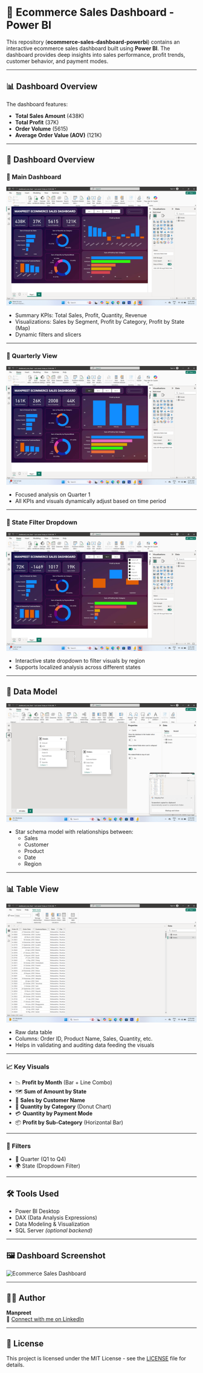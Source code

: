 # 🛒 Ecommerce Sales Dashboard - Power BI

This repository (**ecommerce-sales-dashboard-powerbi**) contains an interactive ecommerce sales dashboard built using **Power BI**. The dashboard provides deep insights into sales performance, profit trends, customer behavior, and payment modes.

---

## 📊 Dashboard Overview

The dashboard features:
- **Total Sales Amount** (438K)
- **Total Profit** (37K)
- **Order Volume** (5615)
- **Average Order Value (AOV)** (121K)

---

## 📌 Dashboard Overview

### 🔹 Main Dashboard
![Dashboard](https://github.com/KaurManpreet1237/ecommerce-sales-dashboard-powerbi/blob/6198c5a4bec4c881c15e259d6146b1ee213fde21/Dashboard-Screenshot/Dashboard.png)

- Summary KPIs: Total Sales, Profit, Quantity, Revenue
- Visualizations: Sales by Segment, Profit by Category, Profit by State (Map)
- Dynamic filters and slicers

---

### 🔹 Quarterly View
![Quarter 1 Dashboard](https://github.com/KaurManpreet1237/ecommerce-sales-dashboard-powerbi/blob/6198c5a4bec4c881c15e259d6146b1ee213fde21/Dashboard-Screenshot/Dashboard-quater-1.png)

- Focused analysis on Quarter 1
- All KPIs and visuals dynamically adjust based on time period

---

### 🔹 State Filter Dropdown
![State Dropdown](https://github.com/KaurManpreet1237/ecommerce-sales-dashboard-powerbi/blob/6198c5a4bec4c881c15e259d6146b1ee213fde21/Dashboard-Screenshot/Dashboard-state-Dropdown.png)

- Interactive state dropdown to filter visuals by region
- Supports localized analysis across different states

---

## 🧠 Data Model
![Model View](https://github.com/KaurManpreet1237/ecommerce-sales-dashboard-powerbi/blob/6198c5a4bec4c881c15e259d6146b1ee213fde21/Dashboard-Screenshot/Model-view.png)

- Star schema model with relationships between:
  - Sales
  - Customer
  - Product
  - Date
  - Region

---

## 📊 Table View
![Table View](Dashboard-Screenshot/Table-view.png)

- Raw data table
- Columns: Order ID, Product Name, Sales, Quantity, etc.
- Helps in validating and auditing data feeding the visuals

---

### 📈 Key Visuals
- 📉 **Profit by Month** (Bar + Line Combo)
- 🗺️ **Sum of Amount by State**
- 👥 **Sales by Customer Name**
- 🧁 **Quantity by Category** (Donut Chart)
- 💳 **Quantity by Payment Mode**
- 📦 **Profit by Sub-Category** (Horizontal Bar)

---

### 📌 Filters
- 📆 Quarter (Q1 to Q4)
- 🌍 State (Dropdown Filter)

---

## 🛠️ Tools Used
- Power BI Desktop
- DAX (Data Analysis Expressions)
- Data Modeling & Visualization
- SQL Server *(optional backend)*

---

## 🖼️ Dashboard Screenshot

![Ecommerce Sales Dashboard](Screenshot.png)

---

## 🙋‍♂️ Author

**Manpreet**  
📎 [Connect with me on LinkedIn](https://www.linkedin.com/in/YOUR-LINKEDIN-ID)

---

## 📄 License
This project is licensed under the MIT License - see the [LICENSE](LICENSE) file for details.


